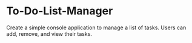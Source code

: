 # To-Do-List-Manager
Create a simple console application to manage a list of tasks. Users can add, remove, and view their tasks.
